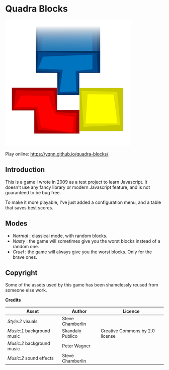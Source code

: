 
# Quadra Blocks

[![Play online](./assets/logo.png)](https://yqnn.github.io/quadra-blocks/)

Play online: https://yqnn.github.io/quadra-blocks/

## Introduction

This is a game I wrote in 2009 as a test project to learn Javascript.
It doesn't use any fancy library or modern Javascript feature, and is not guaranteed to be bug free.

To make it more playable, I've just added a configuration menu, and a table that saves best scores.

## Modes

- *Normal* : classical mode, with random blocks.
- *Nasty* : the game will sometimes give you the worst blocks instead of a random one.
- *Cruel* : the game will always give you the worst blocks. Only for the brave ones.


## Copyright

Some of the assets used by this game has been shamelessly reused from someone else work.

**Credits**

| Asset |  Author | Licence |
|--|--|--|
|  *Style:2* visuals | Steve Chamberlin  | |
| *Music:1* background music | Skandalo Publico  | Creative Commons by 2.0 license |
| *Music:2* background music | Peter Wagner |  |
| *Music:2* sound effects | Steve Chamberlin  |  |
